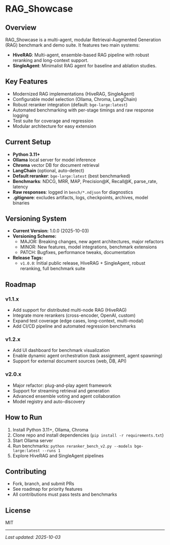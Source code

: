 # RAG_Showcase

## Overview
RAG_Showcase is a multi-agent, modular Retrieval-Augmented Generation (RAG) benchmark and demo suite. It features two main systems:
- **HiveRAG**: Multi-agent, ensemble-based RAG pipeline with robust reranking and long-context support.
- **SingleAgent**: Minimalist RAG agent for baseline and ablation studies.

## Key Features
- Modernized RAG implementations (HiveRAG, SingleAgent)
- Configurable model selection (Ollama, Chroma, LangChain)
- Robust reranker integration (default: `bge-large:latest`)
- Automated benchmarking with per-stage timings and raw response logging
- Test suite for coverage and regression
- Modular architecture for easy extension

## Current Setup
- **Python 3.11+**
- **Ollama** local server for model inference
- **Chroma** vector DB for document retrieval
- **LangChain** (optional, auto-detect)
- **Default reranker**: `bge-large:latest` (best benchmarked)
- **Benchmarks**: NDCG, MRR, MAP, Precision@K, Recall@K, parse_rate, latency
- **Raw responses**: logged in `bench/*.ndjson` for diagnostics
- **.gitignore**: excludes artifacts, logs, checkpoints, archives, model binaries

## Versioning System
- **Current Version:** 1.0.0 (2025-10-03)
- **Versioning Scheme:**
  - MAJOR: Breaking changes, new agent architectures, major refactors
  - MINOR: New features, model integrations, benchmark extensions
  - PATCH: Bugfixes, performance tweaks, documentation
- **Release Tags:**
  - `v1.0.0`: Initial public release, HiveRAG + SingleAgent, robust reranking, full benchmark suite

## Roadmap
### v1.1.x
- Add support for distributed multi-node RAG (HiveRAG)
- Integrate more rerankers (cross-encoder, OpenAI, custom)
- Expand test coverage (edge cases, long-context, multi-modal)
- Add CI/CD pipeline and automated regression benchmarks

### v1.2.x
- Add UI dashboard for benchmark visualization
- Enable dynamic agent orchestration (task assignment, agent spawning)
- Support for external document sources (web, DB, API)

### v2.0.x
- Major refactor: plug-and-play agent framework
- Support for streaming retrieval and generation
- Advanced ensemble voting and agent collaboration
- Model registry and auto-discovery

## How to Run
1. Install Python 3.11+, Ollama, Chroma
2. Clone repo and install dependencies (`pip install -r requirements.txt`)
3. Start Ollama server
4. Run benchmarks: `python reranker_bench_v2.py --models bge-large:latest --runs 1`
5. Explore HiveRAG and SingleAgent pipelines

## Contributing
- Fork, branch, and submit PRs
- See roadmap for priority features
- All contributions must pass tests and benchmarks

## License
MIT

---
*Last updated: 2025-10-03*